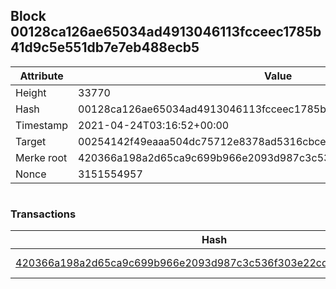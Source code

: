 ## Block 00128ca126ae65034ad4913046113fcceec1785b41d9c5e551db7e7eb488ecb5

Attribute | Value
--- | ---
Height | 33770
Hash | 00128ca126ae65034ad4913046113fcceec1785b41d9c5e551db7e7eb488ecb5
Timestamp | 2021-04-24T03:16:52+00:00
Target | 00254142f49eaaa504dc75712e8378ad5316cbcead634704b3734b6271167cc4
Merke root | 420366a198a2d65ca9c699b966e2093d987c3c536f303e22cdb2c250224cf2bd
Nonce | 3151554957

```

```

### Transactions

Hash | Amount
--- | ---
[420366a198a2d65ca9c699b966e2093d987c3c536f303e22cdb2c250224cf2bd](420366a198a2d65ca9c699b966e2093d987c3c536f303e22cdb2c250224cf2bd.md) | 10.00000000 SKEPTI 
